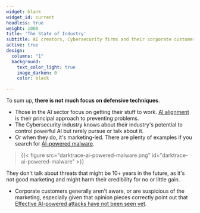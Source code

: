 ```yaml
---
widget: blank
widget_id: current
headless: true
weight: 1000
title: 'The State of Industry'
subtitle: AI creators, Cybersecurity firms and their corporate customers
active: true
design:
  columns: "1"
  background:
    text_color_light: true
    image_darken: 0
    color: black

---
```


To sum up, **there is not much focus on defensive techniques**.

 - Those in the AI sector focus on getting their stuff to work.  [AI alignment](https://en.wikipedia.org/wiki/AI_alignment) is their principal approach to preventing problems.
 - The Cybersecurity industry knows about their industry's potential to control powerful AI but rarely pursue or talk about it.
 - Or when they do, it's marketing-led.  There are plenty of examples if you search for [AI-powered malware](https://www.google.com/search?q=AI-powered+malware).
> {{< figure src="darktrace-ai-powered-malware.png" id="darktrace-ai-powered-malware" >}}

They don't talk about threats that might be 10+ years in the future, as it's not good marketing and might harm their credibility for no or little gain.
 - Corporate customers generally aren't aware, or are suspicious of the marketing, especially given that opinion pieces correctly point out that [Effective AI-powered attacks have not been seen yet](https://www.infosecurity-magazine.com/opinions/ai-powered-malware-doesnt-exist/).
